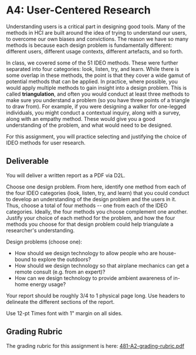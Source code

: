 # A4: User-Centered Research

Understanding users is a critical part in designing good tools. Many of the methods in HCI are built around the idea of trying to understand our users, to overcome our own biases and convictions. The reason we have so many methods is because each design problem is fundamentally different: different users, different usage contexts, different artefacts, and so forth.

In class, we covered some of the 51 IDEO methods. These were further separated into four categories: look, listen, try, and learn. While there is some overlap in these methods, the point is that they cover a wide gamut of potential methods that can be applied. In practice, where possible, you would apply multiple methods to gain insight into a design problem. This is called **triangulation**, and often you would conduct at least three methods to make sure you understand a problem (so you have three points of a triangle to draw from). For example, if you were designing a walker for one-legged individuals, you might conduct a contextual inquiry, along with a survey, along with an empathy method. These would give you a good understanding of the problem, and what would need to be designed.

For this assignment, you will practice selecting and justifying the choice of IDEO methods for user research.

## Deliverable

You will deliver a written report as a PDF via D2L.

Choose one design problem. From here, identify one method from each of the four IDEO categories (look, listen, try, and learn) that you could conduct to develop an understanding of the design problem and the users in it. Thus, choose a total of four methods -- one from each of the IDEO categories. Ideally, the four methods you choose complement one another. Justify your choice of each method for the problem, and how the four methods you choose for that design problem could help triangulate a researcher's understanding.

Design problems (choose one):
* How should we design technology to allow people who are house-bound to explore the outdoors?
* How should we design technology so that airplane mechanics can get a remote consult (e.g. from an expert)?
* How can we design technology to provide ambient awareness of in-home energy usage?

Your report should be roughly 3/4 to 1 physical page long. Use headers to delineate the different sections of the report.

Use 12-pt Times font with 1" margin on all sides.

## Grading Rubric

The grading rubric for this assignment is here: [481-A2-grading-rubric.pdf](http://www.hcitang.org/uploads/Teaching/481-A2-grading-rubric.pdf)

